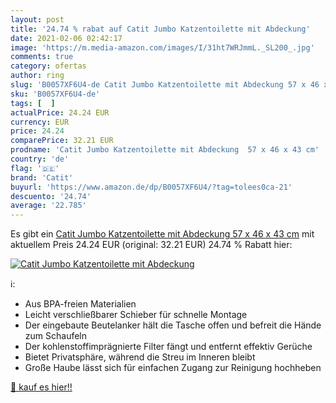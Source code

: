 ```yaml
---
layout: post
title: '24.74 % rabat auf Catit Jumbo Katzentoilette mit Abdeckung'
date: 2021-02-06 02:42:17
image: 'https://m.media-amazon.com/images/I/31ht7WRJmmL._SL200_.jpg'
comments: true
category: ofertas
author: ring
slug: 'B0057XF6U4-de Catit Jumbo Katzentoilette mit Abdeckung 57 x 46 x 43 cm'
sku: 'B0057XF6U4-de'
tags: [  ]
actualPrice: 24.24 EUR
currency: EUR
price: 24.24
comparePrice: 32.21 EUR
prodname: 'Catit Jumbo Katzentoilette mit Abdeckung  57 x 46 x 43 cm'
country: 'de'
flag: '🇩🇪'
brand: 'Catit'
buyurl: 'https://www.amazon.de/dp/B0057XF6U4/?tag=tolees0ca-21'
descuento: '24.74'
average: '22.785'
---
```


Es gibt ein [Catit Jumbo Katzentoilette mit Abdeckung  57 x 46 x 43 cm](https://www.amazon.de/dp/B0057XF6U4/?tag=tolees0ca-21) mit aktuellem Preis 24.24 EUR (original: 32.21 EUR) 24.74 % Rabatt hier:

[![Catit Jumbo Katzentoilette mit Abdeckung](https://m.media-amazon.com/images/I/31ht7WRJmmL._SL200_.jpg)](https://www.amazon.de/dp/B0057XF6U4/?tag=tolees0ca-21)

ℹ️:

- Aus BPA-freien Materialien
- Leicht verschließbarer Schieber für schnelle Montage
- Der eingebaute Beutelanker hält die Tasche offen und befreit die Hände zum Schaufeln
- Der kohlenstoffimprägnierte Filter fängt und entfernt effektiv Gerüche
- Bietet Privatsphäre, während die Streu im Inneren bleibt
- Große Haube lässt sich für einfachen Zugang zur Reinigung hochheben

[🛒 kauf es hier!!](https://www.amazon.de/dp/B0057XF6U4/?tag=tolees0ca-21)
